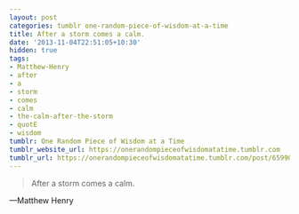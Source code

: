 ```yaml
---
layout: post
categories: tumblr one-random-piece-of-wisdom-at-a-time
title: After a storm comes a calm.
date: '2013-11-04T22:51:05+10:30'
hidden: true
tags:
- Matthew-Henry
- after
- a
- storm
- comes
- calm
- the-calm-after-the-storm
- quotE
- wisdom
tumblr: One Random Piece of Wisdom at a Time
tumblr_website_url: https://onerandompieceofwisdomatatime.tumblr.com
tumblr_url: https://onerandompieceofwisdomatatime.tumblr.com/post/65990153314/after-a-storm-comes-a-calm
---
```

> After a storm comes a calm.

—Matthew Henry
